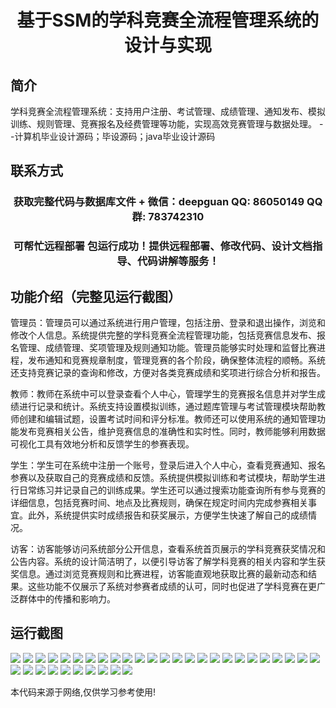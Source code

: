 <p><h1 align="center">基于SSM的学科竞赛全流程管理系统的设计与实现</h1></p>

## 简介
学科竞赛全流程管理系统：支持用户注册、考试管理、成绩管理、通知发布、模拟训练、规则管理、竞赛报名及经费管理等功能，实现高效竞赛管理与数据处理。    --计算机毕业设计源码；毕设源码；java毕业设计源码


## 联系方式
<p><h3 align="center">获取完整代码与数据库文件 + 微信：deepguan QQ: 86050149 QQ群: 783742310</h3></p>
<p><h3 align="center">可帮忙远程部署 包运行成功！提供远程部署、修改代码、设计文档指导、代码讲解等服务！</h3></p>

## 功能介绍（完整见运行截图）
管理员：管理员可以通过系统进行用户管理，包括注册、登录和退出操作，浏览和修改个人信息。系统提供完整的学科竞赛全流程管理功能，包括竞赛信息发布、报名管理、成绩管理、奖项管理及规则通知功能。管理员能够实时处理和监督比赛进程，发布通知和竞赛规章制度，管理竞赛的各个阶段，确保整体流程的顺畅。系统还支持竞赛记录的查询和修改，方便对各类竞赛成绩和奖项进行综合分析和报告。

教师：教师在系统中可以登录查看个人中心，管理学生的竞赛报名信息并对学生成绩进行记录和统计。系统支持设置模拟训练，通过题库管理与考试管理模块帮助教师创建和编辑试题，设置考试时间和评分标准。教师还可以使用系统的通知管理功能发布竞赛相关公告，维护竞赛信息的准确性和实时性。同时，教师能够利用数据可视化工具有效地分析和反馈学生的参赛表现。

学生：学生可在系统中注册一个账号，登录后进入个人中心，查看竞赛通知、报名参赛以及获取自己的竞赛成绩和反馈。系统提供模拟训练和考试模块，帮助学生进行日常练习并记录自己的训练成果。学生还可以通过搜索功能查询所有参与竞赛的详细信息，包括竞赛时间、地点及比赛规则，确保在规定时间内完成参赛相关事宜。此外，系统提供实时成绩报告和获奖展示，方便学生快速了解自己的成绩情况。

访客：访客能够访问系统部分公开信息，查看系统首页展示的学科竞赛获奖情况和公告内容。系统的设计简洁明了，以便引导访客了解学科竞赛的相关内容和学生获奖信息。通过浏览竞赛规则和比赛进程，访客能直观地获取比赛的最新动态和结果。这些功能不仅展示了系统对参赛者成绩的认可，同时也促进了学科竞赛在更广泛群体中的传播和影响力。


## 运行截图
![](img/001.jpg)
![](img/002.jpg)
![](img/003.jpg)
![](img/004.jpg)
![](img/005.jpg)
![](img/006.jpg)
![](img/007.jpg)
![](img/008.jpg)
![](img/009.jpg)
![](img/010.jpg)
![](img/011.jpg)
![](img/012.jpg)
![](img/013.jpg)
![](img/014.jpg)
![](img/015.jpg)
![](img/016.jpg)
![](img/017.jpg)
![](img/018.jpg)
![](img/019.jpg)
![](img/020.jpg)
![](img/021.jpg)
![](img/022.jpg)
![](img/023.jpg)
![](img/024.jpg)
![](img/025.jpg)
![](img/026.jpg)
![](img/027.jpg)
![](img/028.jpg)
![](img/029.jpg)
![](img/030.jpg)
![](img/031.jpg)
![](img/032.jpg)
![](img/033.jpg)
![](img/034.jpg)
![](img/035.jpg)

<p>本代码来源于网络,仅供学习参考使用!</p>
